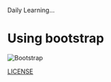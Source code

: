 Daily Learning...

# Using bootstrap

![Bootstrap](https://user-images.githubusercontent.com/95108889/159361519-1565bae3-dd30-4142-bb81-0eb1e77524fa.png)

[LICENSE](./LICENSE)
